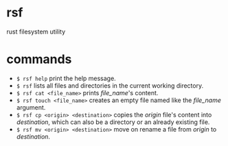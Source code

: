 # rsf
rust filesystem utility

# commands

- `$ rsf help` print the help message.
- `$ rsf` lists all files and directories in the current working directory.
- `$ rsf cat <file_name>` prints _file_name_'s content.
- `$ rsf touch <file_name>` creates an empty file named like the _file_name_ argument.
- `$ rsf cp <origin> <destination>` copies the _origin_ file's content into _destination_, which can also be a directory or an already existing file.
- `$ rsf mv <origin> <destination>` move on rename a file from _origin_ to _destination_.